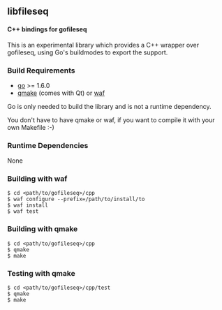 ## libfileseq

#### C++ bindings for gofileseq

This is an experimental library which provides a C++ wrapper over gofileseq, using Go's buildmodes to export the support.

### Build Requirements

* [go](https://golang.org/dl/) >= 1.6.0
* [qmake](https://www.qt.io/download-open-source/) (comes with Qt) or [waf](https://waf.io/)

Go is only needed to build the library and is not a runtime dependency.

You don't have to have qmake or waf, if you want to compile it with your own Makefile :-)

### Runtime Dependencies

None

### Building with waf

```shell
$ cd <path/to/gofileseq>/cpp
$ waf configure --prefix=/path/to/install/to
$ waf install
$ waf test
```

### Building with qmake

```shell
$ cd <path/to/gofileseq>/cpp
$ qmake
$ make
```

### Testing with qmake

```shell
$ cd <path/to/gofileseq>/cpp/test
$ qmake
$ make
```
